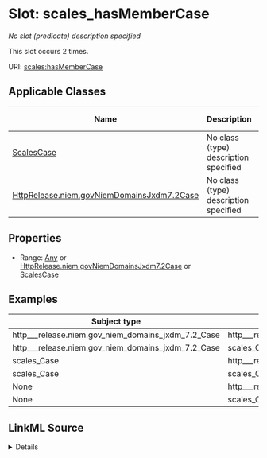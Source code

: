 

# Slot: scales_hasMemberCase


_No slot (predicate) description specified_






This slot occurs 2 times.


URI: [scales:hasMemberCase](http://schemas.scales-okn.org/rdf/scales#hasMemberCase)



<!-- no inheritance hierarchy -->





## Applicable Classes

| Name | Description | Modifies Slot |
| --- | --- | --- |
| [ScalesCase](../classes/ScalesCase.md) | No class (type) description specified |  yes  |
| [HttpRelease.niem.govNiemDomainsJxdm7.2Case](../classes/HttpRelease.niem.govNiemDomainsJxdm7.2Case.md) | No class (type) description specified |  yes  |







## Properties

* Range: [Any](../classes/Any.md)&nbsp;or&nbsp;<br />[HttpRelease.niem.govNiemDomainsJxdm7.2Case](../classes/HttpRelease.niem.govNiemDomainsJxdm7.2Case.md)&nbsp;or&nbsp;<br />[ScalesCase](../classes/ScalesCase.md)






## Examples

| Subject type | Object type | Example subject | Example object | Occurrences |
| --- | --- | --- | --- | --- |
| http___release.niem.gov_niem_domains_jxdm_7.2_Case | http___release.niem.gov_niem_domains_jxdm_7.2_Case | scales:/CaseCivil | scales:/CaseCivil | 1 |
| http___release.niem.gov_niem_domains_jxdm_7.2_Case | scales_Case | scales:/CaseCivil | scales:/CaseCivil | 1 |
| scales_Case | http___release.niem.gov_niem_domains_jxdm_7.2_Case | scales:/CaseCivil | scales:/CaseCivil | 1 |
| scales_Case | scales_Case | scales:/CaseCivil | scales:/CaseCivil | 1 |
| None | http___release.niem.gov_niem_domains_jxdm_7.2_Case | scales:/CaseOther | scales:/CaseCivil | 1 |
| None | scales_Case | scales:/CaseOther | scales:/CaseCivil | 1 |




## LinkML Source

<details>

```yaml
name: scales_hasMemberCase
annotations:
  count:
    tag: count
    value: 2
  http___release.niem.gov_niem_domains_jxdm_7.2_Case:
    tag: http___release.niem.gov_niem_domains_jxdm_7.2_Case
    value: 1
  scales_Case:
    tag: scales_Case
    value: 1
description: No slot (predicate) description specified
examples:
- object:
    example_object: scales:/CaseCivil
    example_object_type: http___release.niem.gov_niem_domains_jxdm_7.2_Case
    example_predicate: scales:hasMemberCase
    example_subject: scales:/CaseCivil
    example_subject_type: http___release.niem.gov_niem_domains_jxdm_7.2_Case
- object:
    example_object: scales:/CaseCivil
    example_object_type: scales_Case
    example_predicate: scales:hasMemberCase
    example_subject: scales:/CaseCivil
    example_subject_type: http___release.niem.gov_niem_domains_jxdm_7.2_Case
- object:
    example_object: scales:/CaseCivil
    example_object_type: http___release.niem.gov_niem_domains_jxdm_7.2_Case
    example_predicate: scales:hasMemberCase
    example_subject: scales:/CaseCivil
    example_subject_type: scales_Case
- object:
    example_object: scales:/CaseCivil
    example_object_type: scales_Case
    example_predicate: scales:hasMemberCase
    example_subject: scales:/CaseCivil
    example_subject_type: scales_Case
- object:
    example_object: scales:/CaseCivil
    example_object_type: http___release.niem.gov_niem_domains_jxdm_7.2_Case
    example_predicate: scales:hasMemberCase
    example_subject: scales:/CaseOther
    example_subject_type: None
- object:
    example_object: scales:/CaseCivil
    example_object_type: scales_Case
    example_predicate: scales:hasMemberCase
    example_subject: scales:/CaseOther
    example_subject_type: None
from_schema: scales-kg
rank: 1000
slot_uri: scales:hasMemberCase
alias: scales_hasMemberCase
domain_of:
- http___release.niem.gov_niem_domains_jxdm_7.2_Case
- scales_Case
range: Any
any_of:
- range: http___release.niem.gov_niem_domains_jxdm_7.2_Case
- range: scales_Case

```
</details>